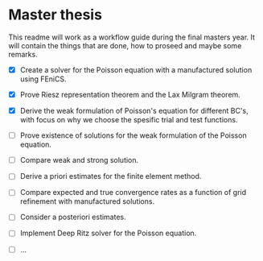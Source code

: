 # Master thesis 
This readme will work as a workflow guide during the final masters year. It will contain the things that are done, how to proseed and maybe some remarks.

- [x] Create a solver for the Poisson equation with a manufactured solution using FEniCS. 
- [x] Prove Riesz representation theorem and the Lax Milgram theorem.
- [x] Derive the weak formulation of Poisson's equation for different BC's, with focus on why we choose the spesific trial and test functions. 
- [ ] Prove existence of solutions for the weak formulation of the Poisson equation. 
- [ ] Compare weak and strong solution.
- [ ] Derive a priori estimates for the finite element method. 
- [ ] Compare expected and true convergence rates as a function of grid refinement with manufactured solutions. 
- [ ] Consider a posteriori estimates. 
- [ ] Implement Deep Ritz solver for the Poisson equation. 
- [ ] ... 

